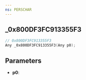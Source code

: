 ```yaml
---
ns: PERSCHAR
---
```

## _0x800DF3FC913355F3

```c
// 0x800DF3FC913355F3
Any _0x800DF3FC913355F3(Any p0);
```

## Parameters
* **p0**:
